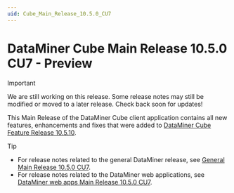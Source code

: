 ```yaml
---
uid: Cube_Main_Release_10.5.0_CU7
---
```


# DataMiner Cube Main Release 10.5.0 CU7 - Preview

> [!IMPORTANT]
> We are still working on this release. Some release notes may still be modified or moved to a later release. Check back soon for updates!

This Main Release of the DataMiner Cube client application contains all new features, enhancements and fixes that were added to [DataMiner Cube Feature Release 10.5.10](xref:Cube_Feature_Release_10.5.10).

> [!TIP]
>
> - For release notes related to the general DataMiner release, see [General Main Release 10.5.0 CU7](xref:General_Main_Release_10.5.0_CU7).
> - For release notes related to the DataMiner web applications, see [DataMiner web apps Main Release 10.5.0 CU7](xref:Web_apps_Main_Release_10.5.0_CU7).
